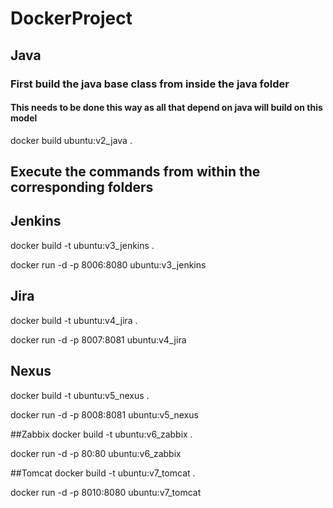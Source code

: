 # DockerProject

## Java
### First build the java base class from inside the java folder
#### This needs to be done this way as all that depend on java will build on this model
docker build ubuntu:v2_java .

## Execute the commands from within the corresponding folders

## Jenkins
docker build -t ubuntu:v3_jenkins .

docker run -d -p 8006:8080 ubuntu:v3_jenkins


## Jira
docker build -t ubuntu:v4_jira .

docker run -d -p 8007:8081 ubuntu:v4_jira

## Nexus
docker build -t ubuntu:v5_nexus .

docker run -d -p 8008:8081 ubuntu:v5_nexus

##Zabbix
docker build -t ubuntu:v6_zabbix .

docker run -d -p 80:80 ubuntu:v6_zabbix

##Tomcat
docker build -t ubuntu:v7_tomcat .

docker run -d -p 8010:8080 ubuntu:v7_tomcat
